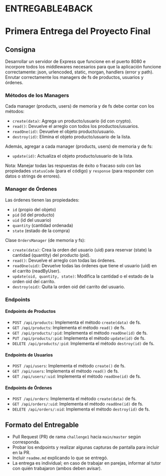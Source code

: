 # ENTREGABLE4BACK

# Primera Entrega del Proyecto Final

## Consigna

Desarrollar un servidor de Express que funcione en el puerto 8080 e incorpore todos los middlewares necesarios para que la aplicación funcione correctamente: json, urlencoded, static, morgan, handlers (error y path). Enrutar correctamente los managers de fs de productos, usuarios y órdenes. 


### Métodos de los Managers

Cada manager (products, users) de memoria y de fs debe contar con los métodos:

- `create(data)`: Agrega un producto/usuario (id con crypto).
- `read()`: Devuelve el arreglo con todos los productos/usuarios.
- `readOne(id)`: Devuelve el objeto producto/usuario.
- `destroy(id)`: Elimina el objeto producto/usuario de la lista.

Además, agregar a cada manager (products, users) de memoria y de fs:

- `update(id)`: Actualiza el objeto producto/usuario de la lista.

Nota: Manejar todas las respuestas de éxito o fracaso solo con las propiedades `statusCode` (para el código) y `response` (para responder con datos o strings de errores).

### Manager de Órdenes

Las órdenes tienen las propiedades:

- `id` (propio del objeto)
- `pid` (id del producto)
- `uid` (id del usuario)
- `quantity` (cantidad ordenada)
- `state` (estado de la compra)

Clase `OrdersManager` (de memoria y fs):

- `create(data)`: Crea la orden del usuario (uid) para reservar (state) la cantidad (quantity) del producto (pid).
- `read()`: Devuelve el arreglo con todas las órdenes.
- `readOne(uid)`: Devuelve todas las órdenes que tiene el usuario (uid) en el carrito (readByUser).
- `update(oid, quantity, state)`: Modifica la cantidad o el estado de la orden oid del carrito.
- `destroy(oid)`: Quita la orden oid del carrito del usuario.

### Endpoints

#### Endpoints de Productos

- `POST /api/products`: Implementa el método `create(data)` de fs.
- `GET /api/products`: Implementa el método `read()` de fs.
- `GET /api/products/:pid`: Implementa el método `readOne(id)` de fs.
- `PUT /api/products/:pid`: Implementa el método `update(id)` de fs.
- `DELETE /api/products/:pid`: Implementa el método `destroy(id)` de fs.

#### Endpoints de Usuarios

- `POST /api/users`: Implementa el método `create()` de fs.
- `GET /api/users`: Implementa el método `read()` de fs.
- `GET /api/users/:uid`: Implementa el método `readOne(id)` de fs.

#### Endpoints de Órdenes

- `POST /api/orders`: Implementa el método `create(data)` de fs.
- `GET /api/orders/:uid`: Implementa el método `readOne(id)` de fs.
- `DELETE /api/orders/:oid`: Implementa el método `destroy(id)` de fs.

## Formato del Entregable

- Pull Request (PR) de rama `challenge1` hacia `main/master` según corresponda.
- Probar los endpoints y realizar algunas capturas de pantalla para incluir en la PR.
- Incluir `readme.md` explicando lo que se entregó.
- La entrega es individual; en caso de trabajar en parejas, informar al tutor con quién trabajaron (ambos deben avisar).